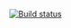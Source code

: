 [![Build status](https://ci.appveyor.com/api/projects/status/hres2o4s01ftl39u?svg=true)](https://ci.appveyor.com/project/Watsupkin/card-order-test)
